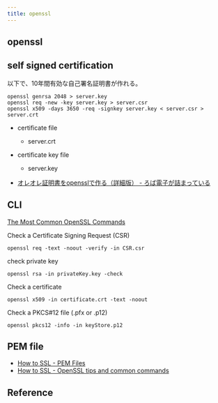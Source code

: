 ```yaml
---
title: openssl
---
```

## openssl


## self signed certification
以下で、10年間有効な自己署名証明書が作れる。

```ssh
openssl genrsa 2048 > server.key
openssl req -new -key server.key > server.csr
openssl x509 -days 3650 -req -signkey server.key < server.csr > server.crt
```

* certificate file
    * server.crt
* certificate key file
    * server.key

* [オレオレ証明書をopensslで作る（詳細版） - ろば電子が詰まっている](http://d.hatena.ne.jp/ozuma/20130511/1368284304)

## CLI
[The Most Common OpenSSL Commands](https://www.sslshopper.com/article-most-common-openssl-commands.html)

Check a Certificate Signing Request (CSR)

```
openssl req -text -noout -verify -in CSR.csr
```

check private key

```
openssl rsa -in privateKey.key -check
```

Check a certificate

```
openssl x509 -in certificate.crt -text -noout
```

Check a PKCS#12 file (.pfx or .p12)

```
openssl pkcs12 -info -in keyStore.p12
```

## PEM file
* [How to SSL - PEM Files](http://how2ssl.com/articles/working_with_pem_files/)
* [How to SSL - OpenSSL tips and common commands](http://how2ssl.com/articles/openssl_commands_and_tips/)


## Reference



